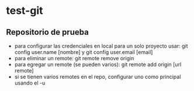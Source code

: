 # test-git

## Repositorio de prueba

* para configurar las credenciales en local para un solo proyecto usar: git config user.name [nombre] y git config user.email [email]
* para eliminar un remote:  git remote remove origin 
* para egregar un remote (se pueden varios): git remote add origin [url remote]
* si se tienen varios remotes en el repo, configurar uno como principal usando el -u
